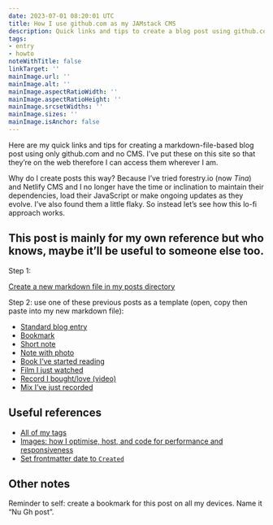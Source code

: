 ```yaml
---
date: 2023-07-01 08:20:01 UTC
title: How I use github.com as my JAMstack CMS
description: Quick links and tips to create a blog post using github.com 
tags:
- entry
- howto
noteWithTitle: false
linkTarget: ''
mainImage.url: ''
mainImage.alt: ''
mainImage.aspectRatioWidth: ''
mainImage.aspectRatioHeight: ''
mainImage.srcsetWidths: ''
mainImage.sizes: ''
mainImage.isAnchor: false
---
```

Here are my quick links and tips for creating a markdown-file-based blog post using only github.com and no CMS. I’ve put these on this site so that they’re on the web therefore I can access them wherever I am.

Why do I create posts this way? Because I’ve tried forestry.io (now _Tina_) and Netlify CMS and I no longer have the time or inclination to maintain their dependencies, load their JavaScript or make ongoing updates as they evolve. I’ve also found them a little flaky. So instead let’s see how this lo-fi approach works.

This post is mainly for my own reference but who knows, maybe it’ll be useful to someone else too.
---

Step 1:

[Create a new markdown file in my posts directory](https://github.com/fuzzylogicxx/fuzzylogic/new/v3/posts)

Step 2: use one of these previous posts as a template (open, copy then paste into my new markdown file):

- [Standard blog entry](https://raw.githubusercontent.com/fuzzylogicxx/fuzzylogic/v3/posts/collected-web-accessibility-guidelines-tips-and-tests.md)
- [Bookmark](https://raw.githubusercontent.com/fuzzylogicxx/fuzzylogic/v3/posts/add-opacity-to-existing-color.md)
- [Short note](https://raw.githubusercontent.com/fuzzylogicxx/fuzzylogic/v3/posts/captain-fantastic.md)
- [Note with photo](https://fuzzylogic.me/posts/fuzzy-logic-laurence-hughes-march-23-clyde-built-radio/)
- [Book I’ve started reading](https://fuzzylogic.me/posts/i-ve-started-reading-the-15-minute-city-by-natalie-whittle/)
- [Film I just watched](https://raw.githubusercontent.com/fuzzylogicxx/fuzzylogic/v3/posts/captain-fantastic.md)
- [Record I bought/love (video)](https://fuzzylogic.me/posts/plant43-%E2%80%93-light-pollution/) 
- [Mix I’ve just recorded](https://fuzzylogic.me/posts/fuzzy-logic-laurence-hughes-march-23-clyde-built-radio/)

## Useful references

- [All of my tags](https://fuzzylogic.me/tags/)
- [Images: how I optimise, host, and code for performance and responsiveness](https://fuzzylogic.me/posts/my-new-syntax-for-responsive-and-modern-blog-images/)
- [Set frontmatter date to `Created`](https://www.11ty.dev/docs/dates/)

## Other notes

Reminder to self: create a bookmark for this post on all my devices. Name it “Nu Gh post”.
